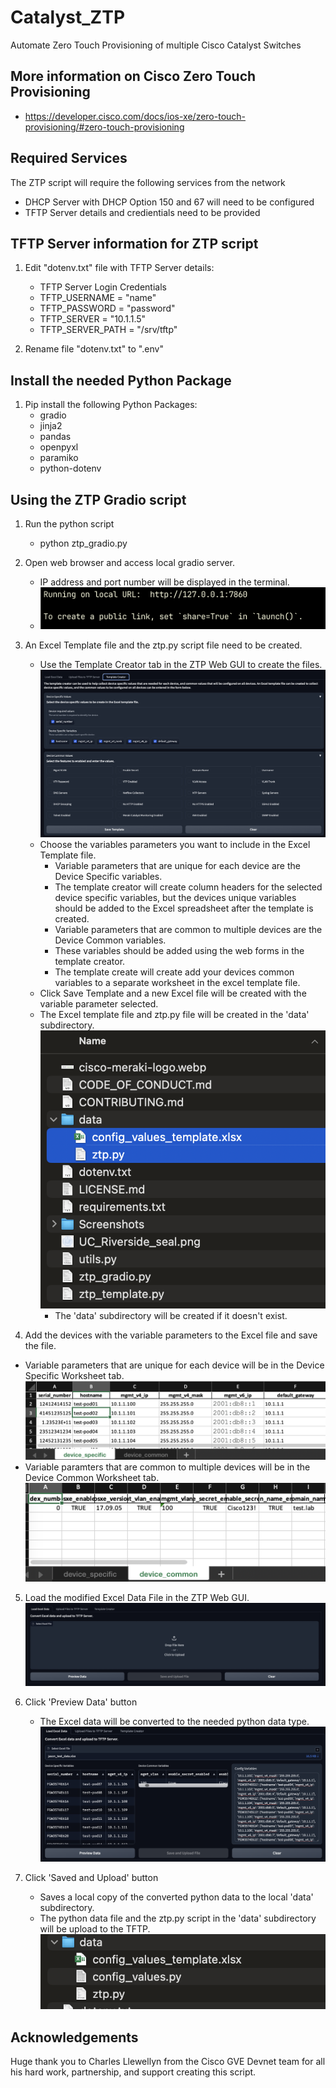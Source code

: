 # Catalyst_ZTP
Automate Zero Touch Provisioning of multiple Cisco Catalyst Switches


## More information on Cisco Zero Touch Provisioning
* https://developer.cisco.com/docs/ios-xe/zero-touch-provisioning/#zero-touch-provisioning


## Required Services
The ZTP script will require the following services from the network
* DHCP Server with DHCP Option 150 and 67 will need to be configured
* TFTP Server details and credientials need to be provided


## TFTP Server information for ZTP script
1. Edit "dotenv.txt" file with TFTP Server details:
    * TFTP Server Login Credentials
    * TFTP_USERNAME = "name"
    * TFTP_PASSWORD = "password"
    * TFTP_SERVER = "10.1.1.5"
    * TFTP_SERVER_PATH = "/srv/tftp"

2.  Rename file "dotenv.txt" to ".env"


## Install the needed Python Package
1.  Pip install the following Python Packages:
    * gradio
    * jinja2
    * pandas
    * openpyxl
    * paramiko
    * python-dotenv


## Using the ZTP Gradio script
1. Run the python script
    * python ztp_gradio.py

2.  Open web browser and access local gradio server. 
    * IP address and port number will be displayed in the terminal.
    * ![gradio_url](https://github.com/jtsu/Catalyst_ZTP/blob/main/Screenshots/gradio_url.png?raw=true)

3.  An Excel Template file and the ztp.py script file need to be created.
    * Use the Template Creator tab in the ZTP Web GUI to create the files.
    ![template_creator](https://github.com/jtsu/Catalyst_ZTP/blob/main/Screenshots/template_creator.png?raw=true)
    * Choose the variables parameters you want to include in the Excel Template file.
       * Variable parameters that are unique for each device are the Device Specific variables.
       * The template creator will create column headers for the selected device specific variables, but the devices unique variables should be added to the Excel spreadsheet after the template is created. 
       * Variable parameters that are common to multiple devices are the Device Common variables.
       * These variables should be added using the web forms in the template creator.
       * The template create will create add your devices common variables to a separate worksheet in the excel template file.
    * Click Save Template and a new Excel file will be created with the variable parameter selected. 
    * The Excel template file and ztp.py file will be created in the 'data' subdirectory.
      ![gradio_url](https://github.com/jtsu/Catalyst_ZTP/blob/main/Screenshots/data_subdir.png?raw=true)
        * The 'data' subdirectory will be created if it doesn't exist.

4.  Add the devices with the variable parameters to the Excel file and save the file.
   * Variable parameters that are unique for each device will be in the Device Specific Worksheet tab.    
   ![gradio_url](https://github.com/jtsu/Catalyst_ZTP/blob/main/Screenshots/excel_specific.png?raw=true)
   * Variable paramters that are common to multiple devices will be in the Device Common Worksheet tab.
    ![gradio_url](https://github.com/jtsu/Catalyst_ZTP/blob/main/Screenshots/excel_common.png?raw=true)
  
5.  Load the modified Excel Data File in the ZTP Web GUI.
    ![load_data](https://github.com/jtsu/Catalyst_ZTP/blob/main/Screenshots/load_data.png?raw=true)
   
6.  Click 'Preview Data' button
    * The Excel data will be converted to the needed python data type.
   ![gradio_url](https://github.com/jtsu/Catalyst_ZTP/blob/main/Screenshots/data_loaded.png?raw=true)

7.  Click 'Saved and Upload' button
    * Saves a local copy of the converted python data to the local 'data' subdirectory.
    * The python data file and the ztp.py script in the 'data' subdirectory will be upload to the TFTP.
    ![gradio_url](https://github.com/jtsu/Catalyst_ZTP/blob/main/Screenshots/data_subdir2.png?raw=true)


## Acknowledgements
Huge thank you to Charles Llewellyn from the Cisco GVE Devnet team for all his hard work, partnership, and support creating this script.

